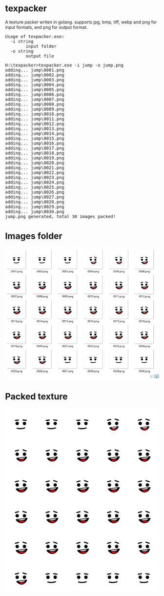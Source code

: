 # texpacker
A texture packer writen in golang. supports jpg, bmp, tiff, webp and png for input formats, and png for output format.

<pre>
Usage of texpacker.exe:
  -i string
        input folder
  -o string
        output file
</pre>

<pre>
H:\texpacker>texpacker.exe -i jump -o jump.png
adding... jump\0001.png
adding... jump\0002.png
adding... jump\0003.png
adding... jump\0004.png
adding... jump\0005.png
adding... jump\0006.png
adding... jump\0007.png
adding... jump\0008.png
adding... jump\0009.png
adding... jump\0010.png
adding... jump\0011.png
adding... jump\0012.png
adding... jump\0013.png
adding... jump\0014.png
adding... jump\0015.png
adding... jump\0016.png
adding... jump\0017.png
adding... jump\0018.png
adding... jump\0019.png
adding... jump\0020.png
adding... jump\0021.png
adding... jump\0022.png
adding... jump\0023.png
adding... jump\0024.png
adding... jump\0025.png
adding... jump\0026.png
adding... jump\0027.png
adding... jump\0028.png
adding... jump\0029.png
adding... jump\0030.png
jump.png generated, total 30 images packed!
</pre>

# Images folder
![](https://github.com/kruglinski/texpacker/blob/master/example/folder.png)

# Packed texture

![](https://github.com/kruglinski/texpacker/blob/master/example/jump.png)
